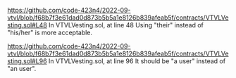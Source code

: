 https://github.com/code-423n4/2022-09-vtvl/blob/f68b7f3e61dad0d873b5b5a1e8126b839afeab5f/contracts/VTVLVesting.sol#L48
In VTVLVesting.sol, at line 48
Using "their" instead of "his/her" is more acceptable.

https://github.com/code-423n4/2022-09-vtvl/blob/f68b7f3e61dad0d873b5b5a1e8126b839afeab5f/contracts/VTVLVesting.sol#L96
In VTVLVesting.sol, at line 96
It should be "a user" instead of "an user". 
